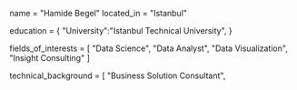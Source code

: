 name = "Hamide Begel"
located_in =  "Istanbul"


education = {
  "University":"Istanbul Technical University",
}

fields_of_interests = [
  "Data Science",
  "Data Analyst",
  "Data Visualization",
  "Insight Consulting"
  ]

technical_background = [
  "Business Solution Consultant",

